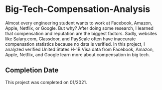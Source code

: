 # Big-Tech-Compensation-Analysis

Almost every engineering student wants to work at Facebook, Amazon, Apple, Netflix, or Google. But why? After doing some research, I learned that compensation and reputation are the biggest factors. Sadly, websites like Salary.com, Glassdoor, and PayScale often have inaccurate compensation statistics because no data is verified. In this project, I analyzed verified United States H-1B Visa data from Facebook, Amazon, Apple, Netflix, and Google learn more about compensation in big tech.

## Completion Date

This project was completed on 01/2021.
